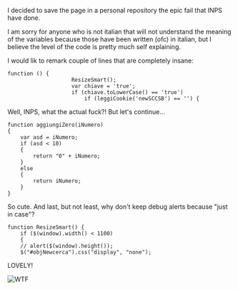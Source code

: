 I decided to save the page in a personal repository the epic fail that INPS have done.

I am sorry for anyone who is not italian that will not understand the meaning of the variables because those have been written (ofc) in italian, but I believe the level of the code is pretty much self explaining.

I would lik to remark couple of lines that are completely insane:

    function () {
                        ResizeSmart();
                        var chiave = 'true';
                        if (chiave.toLowerCase() == 'true')
                            if (leggiCookie('newSCCSB') == '') {
Well, INPS, what the actual fuck?! But let's continue...

    function aggiungiZero(iNumero)
    {
    	var asd = iNumero;
    	if (asd < 10)
    	{
    		return "0" + iNumero;
    	}
    	else
    	{
    		return iNumero;
    	}
    }
	
So cute. And last, but not least, why don't keep debug alerts because "just in case"?

    function ResizeSmart() { 
    	if ($(window).width() < 1100) 
    	{
    	// alert($(window).height());                                                
    	$("#objNewcerca").css("display", "none");
		
LOVELY!

![WTF](https://i.ibb.co/BsW2nHG/wtf.png)